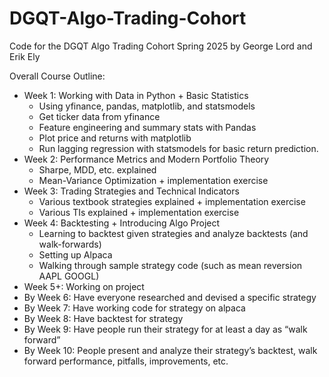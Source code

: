 # DGQT-Algo-Trading-Cohort
Code for the DGQT Algo Trading Cohort Spring 2025 by George Lord and Erik Ely

Overall Course Outline:
- Week 1: Working with Data in Python + Basic Statistics
  - Using yfinance, pandas, matplotlib, and statsmodels
  - Get ticker data from yfinance
  - Feature engineering and summary stats with Pandas
  - Plot price and returns with matplotlib
  - Run lagging regression with statsmodels for basic return prediction.
- Week 2: Performance Metrics and Modern Portfolio Theory
  - Sharpe, MDD, etc. explained
  - Mean-Variance Optimization + implementation exercise
- Week 3: Trading Strategies and Technical Indicators
  - Various textbook strategies explained + implementation exercise
  - Various TIs explained + implementation exercise
- Week 4: Backtesting + Introducing Algo Project
  - Learning to backtest given strategies and analyze backtests (and walk-forwards)
  - Setting up Alpaca
  - Walking through sample strategy code (such as mean reversion AAPL GOOGL)
- Week 5+: Working on project
- By Week 6: Have everyone researched and devised a specific strategy
- By Week 7: Have working code for strategy on alpaca
- By Week 8: Have backtest for strategy
- By Week 9: Have people run their strategy for at least a day as “walk forward”
- By Week 10: People present and analyze their strategy’s backtest, walk forward performance, pitfalls, improvements, etc.
